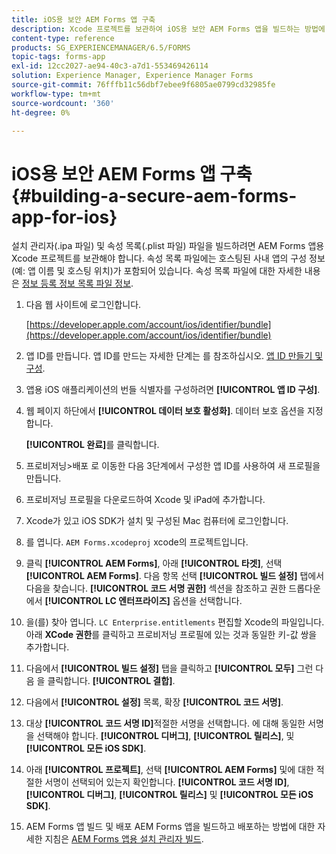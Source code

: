```yaml
---
title: iOS용 보안 AEM Forms 앱 구축
description: Xcode 프로젝트를 보관하여 iOS용 보안 AEM Forms 앱을 빌드하는 방법에 대해 알아봅니다. 이렇게 하면 설치 관리자(.ipa 파일) 및 속성 목록(.plist 파일) 파일이 만들어집니다.
content-type: reference
products: SG_EXPERIENCEMANAGER/6.5/FORMS
topic-tags: forms-app
exl-id: 12cc2027-ae94-40c3-a7d1-553469426114
solution: Experience Manager, Experience Manager Forms
source-git-commit: 76fffb11c56dbf7ebee9f6805ae0799cd32985fe
workflow-type: tm+mt
source-wordcount: '360'
ht-degree: 0%

---
```


# iOS용 보안 AEM Forms 앱 구축 {#building-a-secure-aem-forms-app-for-ios}

설치 관리자(.ipa 파일) 및 속성 목록(.plist 파일) 파일을 빌드하려면 AEM Forms 앱용 Xcode 프로젝트를 보관해야 합니다. 속성 목록 파일에는 호스팅된 사내 앱의 구성 정보(예: 앱 이름 및 호스팅 위치)가 포함되어 있습니다. 속성 목록 파일에 대한 자세한 내용은 [정보 등록 정보 목록 파일 정보](https://developer.apple.com/library/ios/#documentation/general/Reference/InfoPlistKeyReference/Articles/AboutInformationPropertyListFiles.html).

1. 다음 웹 사이트에 로그인합니다.

   [https://developer.apple.com/account/ios/identifier/bundle](https://developer.apple.com/account/ios/identifier/bundle)

1. 앱 ID를 만듭니다. 앱 ID를 만드는 자세한 단계는 를 참조하십시오. [앱 ID 만들기 및 구성](https://developer.apple.com/library/ios/documentation/IDEs/Conceptual/AppDistributionGuide/MaintainingProfiles/MaintainingProfiles.html).
1. 앱용 iOS 애플리케이션의 번들 식별자를 구성하려면 **[!UICONTROL 앱 ID 구성]**.
1. 웹 페이지 하단에서 **[!UICONTROL 데이터 보호 활성화]**. 데이터 보호 옵션을 지정합니다.

   **[!UICONTROL 완료]**&#x200B;를 클릭합니다.

1. 프로비저닝>배포 로 이동한 다음 3단계에서 구성한 앱 ID를 사용하여 새 프로필을 만듭니다.
1. 프로비저닝 프로필을 다운로드하여 Xcode 및 iPad에 추가합니다.
1. Xcode가 있고 iOS SDK가 설치 및 구성된 Mac 컴퓨터에 로그인합니다.
1. 를 엽니다. `AEM Forms.xcodeproj` xcode의 프로젝트입니다.
1. 클릭 **[!UICONTROL AEM Forms]**, 아래 **[!UICONTROL 타겟]**, 선택 **[!UICONTROL AEM Forms]**. 다음 항목 선택 **[!UICONTROL 빌드 설정]** 탭에서 다음을 찾습니다. **[!UICONTROL 코드 서명 권한]** 섹션을 참조하고 권한 드롭다운에서 **[!UICONTROL LC 엔터프라이즈]** 옵션을 선택합니다.
1. 을(를) 찾아 엽니다. `LC Enterprise.entitlements` 편집할 Xcode의 파일입니다. 아래 **XCode 권한**&#x200B;를 클릭하고 프로비저닝 프로필에 있는 것과 동일한 키-값 쌍을 추가합니다.
1. 다음에서 **[!UICONTROL 빌드 설정]** 탭을 클릭하고 **[!UICONTROL 모두]** 그런 다음 을 클릭합니다. **[!UICONTROL 결합]**.
1. 다음에서 **[!UICONTROL 설정]** 목록, 확장 **[!UICONTROL 코드 서명]**.
1. 대상 **[!UICONTROL 코드 서명 ID]**&#x200B;적절한 서명을 선택합니다. 에 대해 동일한 서명을 선택해야 합니다. **[!UICONTROL 디버그]**, **[!UICONTROL 릴리스]**, 및 **[!UICONTROL 모든 iOS SDK]**.
1. 아래 **[!UICONTROL 프로젝트]**, 선택 **[!UICONTROL AEM Forms]** 및에 대한 적절한 서명이 선택되어 있는지 확인합니다. **[!UICONTROL 코드 서명 ID]**, **[!UICONTROL 디버그]**, **[!UICONTROL 릴리스]** 및 **[!UICONTROL 모든 iOS SDK]**.
1. AEM Forms 앱 빌드 및 배포 AEM Forms 앱을 빌드하고 배포하는 방법에 대한 자세한 지침은 [AEM Forms 앱용 설치 관리자 빌드](setup-xcode-project-build-installer.md#build-the-installer-for-the-mobile-workspace-app).
